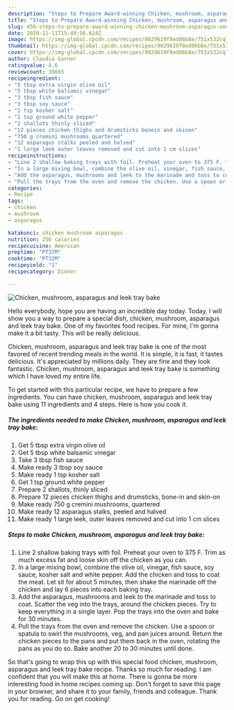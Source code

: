 ```yaml
---
description: "Steps to Prepare Award-winning Chicken, mushroom, asparagus and leek tray bake"
title: "Steps to Prepare Award-winning Chicken, mushroom, asparagus and leek tray bake"
slug: 456-steps-to-prepare-award-winning-chicken-mushroom-asparagus-and-leek-tray-bake
date: 2020-11-11T15:49:56.624Z
image: https://img-global.cpcdn.com/recipes/9829619f8ed86b8e/751x532cq70/chicken-mushroom-asparagus-and-leek-tray-bake-recipe-main-photo.jpg
thumbnail: https://img-global.cpcdn.com/recipes/9829619f8ed86b8e/751x532cq70/chicken-mushroom-asparagus-and-leek-tray-bake-recipe-main-photo.jpg
cover: https://img-global.cpcdn.com/recipes/9829619f8ed86b8e/751x532cq70/chicken-mushroom-asparagus-and-leek-tray-bake-recipe-main-photo.jpg
author: Claudia Garner
ratingvalue: 4.6
reviewcount: 39693
recipeingredient:
- "5 tbsp extra virgin olive oil"
- "5 tbsp white balsamic vinegar"
- "3 tbsp fish sauce"
- "3 tbsp soy sauce"
- "1 tsp kosher salt"
- "1 tsp ground white pepper"
- "2 shallots thinly sliced"
- "12 pieces chicken thighs and drumsticks bonein and skinon"
- "750 g cremini mushrooms quartered"
- "12 asparagus stalks peeled and halved"
- "1 large leek outer leaves removed and cut into 1 cm slices"
recipeinstructions:
- "Line 2 shallow baking trays with foil. Preheat your oven to 375 F. Trim as much excess fat and loose skin off the chicken as you can."
- "In a large mixing bowl, combine the olive oil, vinegar, fish sauce, soy sauce, kosher salt and white pepper. Add the chicken and toss to coat the meat. Let sit for about 5 minutes, then shake the marinade off the chicken and lay 6 pieces into each baking tray."
- "Add the asparagus, mushrooms and leek to the marinade and toss to coat. Scatter the veg into the trays, around the chicken pieces. Try to keep everything in a single layer. Pop the trays into the oven and bake for 30 minutes."
- "Pull the trays from the oven and remove the chicken. Use a spoon or spatula to swirl the mushrooms, veg, and pan juices around. Return the chicken pieces to the pans and put them back in the oven, rotating the pans as you do so. Bake another 20 to 30 minutes until done."
categories:
- Recipe
tags:
- chicken
- mushroom
- asparagus

katakunci: chicken mushroom asparagus 
nutrition: 256 calories
recipecuisine: American
preptime: "PT37M"
cooktime: "PT32M"
recipeyield: "1"
recipecategory: Dinner

---
```



![Chicken, mushroom, asparagus and leek tray bake](https://img-global.cpcdn.com/recipes/9829619f8ed86b8e/751x532cq70/chicken-mushroom-asparagus-and-leek-tray-bake-recipe-main-photo.jpg)

Hello everybody, hope you are having an incredible day today. Today, I will show you a way to prepare a special dish, chicken, mushroom, asparagus and leek tray bake. One of my favorites food recipes. For mine, I'm gonna make it a bit tasty. This will be really delicious.

Chicken, mushroom, asparagus and leek tray bake is one of the most favored of recent trending meals in the world. It is simple, it is fast, it tastes delicious. It's appreciated by millions daily. They are fine and they look fantastic. Chicken, mushroom, asparagus and leek tray bake is something which I have loved my entire life.




To get started with this particular recipe, we have to prepare a few ingredients. You can have chicken, mushroom, asparagus and leek tray bake using 11 ingredients and 4 steps. Here is how you cook it.

<!--inarticleads1-->

##### The ingredients needed to make Chicken, mushroom, asparagus and leek tray bake:

1. Get 5 tbsp extra virgin olive oil
1. Get 5 tbsp white balsamic vinegar
1. Take 3 tbsp fish sauce
1. Make ready 3 tbsp soy sauce
1. Make ready 1 tsp kosher salt
1. Get 1 tsp ground white pepper
1. Prepare 2 shallots, thinly sliced
1. Prepare 12 pieces chicken thighs and drumsticks, bone-in and skin-on
1. Make ready 750 g cremini mushrooms, quartered
1. Make ready 12 asparagus stalks, peeled and halved
1. Make ready 1 large leek, outer leaves removed and cut into 1 cm slices




<!--inarticleads2-->

##### Steps to make Chicken, mushroom, asparagus and leek tray bake:

1. Line 2 shallow baking trays with foil. Preheat your oven to 375 F. Trim as much excess fat and loose skin off the chicken as you can.
1. In a large mixing bowl, combine the olive oil, vinegar, fish sauce, soy sauce, kosher salt and white pepper. Add the chicken and toss to coat the meat. Let sit for about 5 minutes, then shake the marinade off the chicken and lay 6 pieces into each baking tray.
1. Add the asparagus, mushrooms and leek to the marinade and toss to coat. Scatter the veg into the trays, around the chicken pieces. Try to keep everything in a single layer. Pop the trays into the oven and bake for 30 minutes.
1. Pull the trays from the oven and remove the chicken. Use a spoon or spatula to swirl the mushrooms, veg, and pan juices around. Return the chicken pieces to the pans and put them back in the oven, rotating the pans as you do so. Bake another 20 to 30 minutes until done.




So that's going to wrap this up with this special food chicken, mushroom, asparagus and leek tray bake recipe. Thanks so much for reading. I am confident that you will make this at home. There is gonna be more interesting food in home recipes coming up. Don't forget to save this page in your browser, and share it to your family, friends and colleague. Thank you for reading. Go on get cooking!
